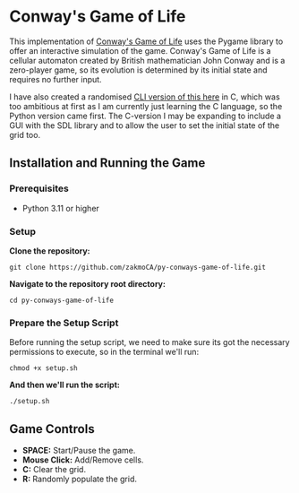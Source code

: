 # Conway's Game of Life

This implementation of [Conway's Game of Life](https://en.wikipedia.org/wiki/Conway's_Game_of_Life) uses the Pygame library to offer an interactive simulation of the game. Conway's Game of Life is a cellular automaton created by British mathematician John Conway and is a zero-player game, so its evolution is determined by its initial state and requires no further input.

I have also created a randomised [CLI version of this here](https://github.com/zakmoCA/cli-conways-game-of-life) in C, which was too ambitious at first as I am currently just learning the C language, so the Python version came first. The C-version I may be expanding to include a GUI with the SDL library and to allow the user to set the initial state of the grid too.

## Installation and Running the Game

### Prerequisites

- Python 3.11 or higher

### Setup

**Clone the repository:**

```
git clone https://github.com/zakmoCA/py-conways-game-of-life.git
```

**Navigate to the repository root directory:**

```
cd py-conways-game-of-life
```

### Prepare the Setup Script

Before running the setup script, we need to make sure its got the necessary permissions to execute, so in the terminal we'll run:

```
chmod +x setup.sh
```

**And then we'll run the script:**

```
./setup.sh
```

## Game Controls

- **SPACE:** Start/Pause the game.
- **Mouse Click:** Add/Remove cells.
- **C:** Clear the grid.
- **R:** Randomly populate the grid.


